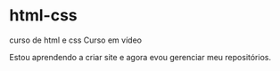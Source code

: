 # html-css
 curso de html e css Curso em  vídeo

Estou aprendendo a criar site e agora evou gerenciar meu repositórios.